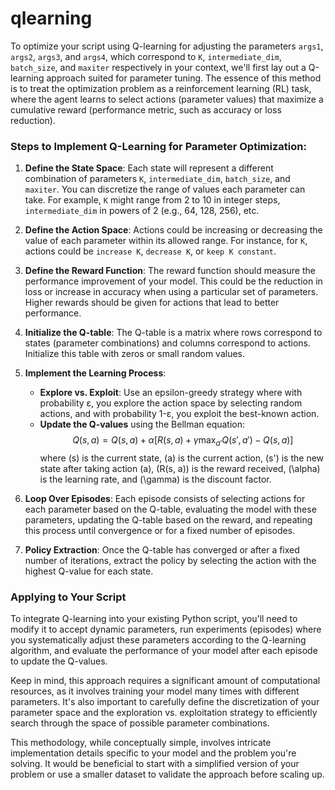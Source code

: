 # qlearning

To optimize your script using Q-learning for adjusting the parameters `args1`, `args2`, `args3`, and `args4`, which correspond to `K`, `intermediate_dim`, `batch_size`, and `maxiter` respectively in your context, we'll first lay out a Q-learning approach suited for parameter tuning. The essence of this method is to treat the optimization problem as a reinforcement learning (RL) task, where the agent learns to select actions (parameter values) that maximize a cumulative reward (performance metric, such as accuracy or loss reduction).

### Steps to Implement Q-Learning for Parameter Optimization:

1. **Define the State Space**: Each state will represent a different combination of parameters `K`, `intermediate_dim`, `batch_size`, and `maxiter`. You can discretize the range of values each parameter can take. For example, `K` might range from 2 to 10 in integer steps, `intermediate_dim` in powers of 2 (e.g., 64, 128, 256), etc.

2. **Define the Action Space**: Actions could be increasing or decreasing the value of each parameter within its allowed range. For instance, for `K`, actions could be `increase K`, `decrease K`, or `keep K constant`.

3. **Define the Reward Function**: The reward function should measure the performance improvement of your model. This could be the reduction in loss or increase in accuracy when using a particular set of parameters. Higher rewards should be given for actions that lead to better performance.

4. **Initialize the Q-table**: The Q-table is a matrix where rows correspond to states (parameter combinations) and columns correspond to actions. Initialize this table with zeros or small random values.

5. **Implement the Learning Process**:
    - **Explore vs. Exploit**: Use an epsilon-greedy strategy where with probability ε, you explore the action space by selecting random actions, and with probability 1-ε, you exploit the best-known action.
    - **Update the Q-values** using the Bellman equation:
      $$ Q(s, a) = Q(s, a) + \alpha [R(s, a) + \gamma \max_{a'} Q(s', a') - Q(s, a)] $$
      where \(s\) is the current state, \(a\) is the current action, \(s'\) is the new state after taking action \(a\), \(R(s, a)\) is the reward received, \(\alpha\) is the learning rate, and \(\gamma\) is the discount factor.

6. **Loop Over Episodes**: Each episode consists of selecting actions for each parameter based on the Q-table, evaluating the model with these parameters, updating the Q-table based on the reward, and repeating this process until convergence or for a fixed number of episodes.

7. **Policy Extraction**: Once the Q-table has converged or after a fixed number of iterations, extract the policy by selecting the action with the highest Q-value for each state.

### Applying to Your Script

To integrate Q-learning into your existing Python script, you'll need to modify it to accept dynamic parameters, run experiments (episodes) where you systematically adjust these parameters according to the Q-learning algorithm, and evaluate the performance of your model after each episode to update the Q-values.

Keep in mind, this approach requires a significant amount of computational resources, as it involves training your model many times with different parameters. It's also important to carefully define the discretization of your parameter space and the exploration vs. exploitation strategy to efficiently search through the space of possible parameter combinations.

This methodology, while conceptually simple, involves intricate implementation details specific to your model and the problem you're solving. It would be beneficial to start with a simplified version of your problem or use a smaller dataset to validate the approach before scaling up.
